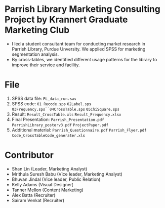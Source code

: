 # Parrish Library Marketing Consulting Project by Krannert Graduate Marketing Club
* I led a student consultant team for conducting market research in Parrish Library, Purdue Unversity. We applied SPSS for marketing segmentation analysis.
* By cross-tables, we identified different usage patterns for the library to improve their service and facility.

# File
1. SPSS data file: `PL_data_run.sav`
2. SPSS code: `01 Recode.sps` `02Label.sps` `03Frequency.sps``04CrossTable.sps` `05ChiSquare.sps`
3. Result: `Result_CrossTable.xls` `Result_Frequency.xlsx` 
4. Final Presentation: `Parrish_Presentation.pdf` `ParrishLibrary_posterv3.pdf` `ProjectPaper.pdf` 
4. Additional material: `Parrish_Questionnaire.pdf` `Parrish_Flyer.pdf` `Code_CrossTableCode_generater.xls`

# Contributor
* Shan Lin (Leader, Marketing Analyst)
* Mrithula Suresh Babu (Vice leader, Marketing Analyst)
* Bhuvan Jindal (Vice leader, Public Relation)
* Kelly Adams (Visual Designer)
* Tanner Mellon (Content Marketing)
* Alex Batta (Recruiter)
* Sairam Venkat (Recruiter)

